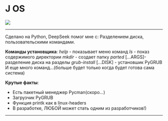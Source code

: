 # J OS

[![](https://img.shields.io/badge/License-MIT-yellow.svg)](https://opensource.org/licenses/MIT)
****
Сделано на Python, DeepSeek помог мне с: Разделением диска, пользовательскими командами. 

**Команды установщика**:
_help_ - показывает меню команд
_ls_ - показ содержимого директории
_mkdir_ - создает папку
_parted_ [...ARGS]- разделение диска на разделы
_grub-install_ [...DISK] - установшик PyGRUB
И еще много команд...(больше будет только когда будет готова сама система)

**Крутые факты**:
<ul>
<li>Есть пакетный менеджер Pycman(скоро...)</li>
<li>Загрузчик PyGRUB</li>
<li>Функция printk как в linux-headers</li>
<li>В разработке, ЛЮБОЙ может стать одним из разработчиков!)</li>
</ul>

****
